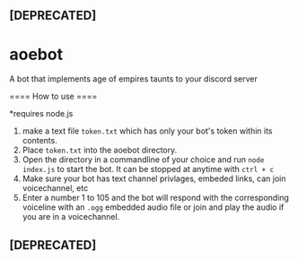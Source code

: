 ## [DEPRECATED]

# aoebot
A bot that implements age of empires taunts to your discord server

==== How to use ====

\*requires node.js

1. make a text file `token.txt` which has only your bot's token within its contents.
2. Place `token.txt` into the aoebot directory.
3. Open the directory in a commandline of your choice and run `node index.js` to start the bot. It can be stopped at anytime with `ctrl + c`
4. Make sure your bot has text channel privlages, embeded links, can join voicechannel, etc
5. Enter a number 1 to 105 and the bot will respond with the corresponding voiceline with an `.ogg` embedded audio file or join and play the audio if you are in a voicechannel.

## [DEPRECATED]
